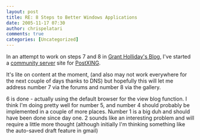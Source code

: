 ```yaml
---
layout: post
title: RE: 8 Steps to Better Windows Applications
date: 2005-11-17 07:30
author: chrispelatari
comments: true
categories: [Uncategorized]
---
```


<p dir="ltr" style="margin-right:0;">In an attempt to work on steps 7 and 8 
in <a href="http://www.holliday.com.au/blog/2005/10/15/8-steps-to-better-windows-applications.html">Grant 
Holliday's Blog</a>, I've started a <a href="http://communityserver.org">community server</a> site for <a href="http://postxing.net">PostXING</a>.</p>
<p dir="ltr" style="margin-right:0;">It's lite on content at the moment, (and 
also may not work everywhere for the next couple of days thanks to DNS) but 
hopefully this will let me address number 7 via the forums and number 8 via the 
gallery.</p>
<p dir="ltr" style="margin-right:0;">6 is done - actually using the default 
browser for the view blog function. I think I'm doing pretty well for number 5, 
and number 4 should probably be implemented in a couple of more places. Number 1 
is a big duh and should have been done since day one. 2 sounds like an 
interesting problem and will require a little more thought (although initially 
I'm thinking something like the auto-saved draft feature in 
gmail)</p>

